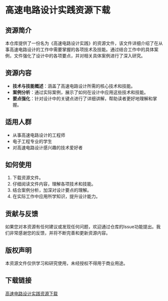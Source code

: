 # 高速电路设计实践资源下载

## 资源简介

本仓库提供了一份名为《高速电路设计实践》的资源文件，该文件详细介绍了在从事高速电路设计的工作中需要掌握的各项技术及技能。通过结合工作中的具体案例，文件强化了设计中的各项要点，并对相关具体案例进行了深入研究。

## 资源内容

- **技术与技能概述**：涵盖了高速电路设计所需的核心技术和技能。
- **案例分析**：通过实际案例，展示了如何在设计中应用这些技术和技能。
- **要点强化**：针对设计中的关键点进行了详细讲解，帮助读者更好地理解和掌握。

## 适用人群

- 从事高速电路设计的工程师
- 电子工程专业的学生
- 对高速电路设计感兴趣的技术爱好者

## 如何使用

1. 下载资源文件。
2. 仔细阅读文件内容，理解各项技术和技能。
3. 结合案例分析，加深对设计要点的理解。
4. 在实际工作中应用所学知识，提升设计能力。

## 贡献与反馈

如果您对本资源有任何建议或发现任何问题，欢迎通过仓库的Issue功能提出。我们非常感谢您的反馈，并将不断完善和更新资源内容。

## 版权声明

本资源文件仅供学习和研究使用，未经授权不得用于商业用途。

## 下载链接

[高速电路设计实践资源下载](https://pan.quark.cn/s/44b8bc961311)